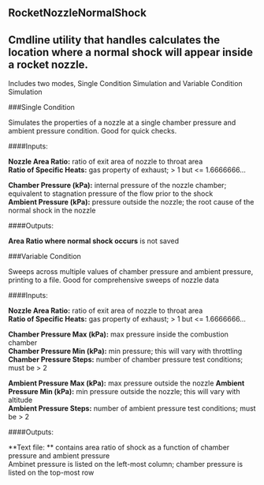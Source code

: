 RocketNozzleNormalShock
-------------------------

Cmdline utility that handles calculates the location where a normal shock will appear inside a rocket nozzle.
-------------------------

Includes two modes, Single Condition Simulation and Variable Condition Simulation

###Single Condition

Simulates the properties of a nozzle at a single chamber pressure and ambient pressure condition.  Good for quick checks.

####Inputs:

**Nozzle Area Ratio:** ratio of exit area of nozzle to throat area  
**Ratio of Specific Heats:** gas property of exhaust; > 1 but <= 1.6666666...

**Chamber Pressure (kPa):** internal pressure of the nozzle chamber; equivalent to stagnation pressure of the flow prior to the shock  
**Ambient Pressure (kPa):** pressure outside the nozzle; the root cause of the normal shock in the nozzle

####Outputs:

**Area Ratio where normal shock occurs** is not saved

###Variable Condition

Sweeps across multiple values of chamber pressure and ambient pressure, printing to a file.  Good for comprehensive sweeps of nozzle data

####Inputs:

**Nozzle Area Ratio:** ratio of exit area of nozzle to throat area  
**Ratio of Specific Heats:** gas property of exhaust; > 1 but <= 1.6666666...

**Chamber Pressure Max (kPa):** max pressure inside the combustion chamber  
**Chamber Pressure Min (kPa):** min pressure; this will vary with throttling  
**Chamber Pressure Steps:** number of chamber pressure test conditions; must be > 2

**Ambient Pressure Max (kPa):** max pressure outside the nozzle
**Ambient Pressure Min (kPa):** min pressure outside the nozzle; this will vary with altitude  
**Ambient Pressure Steps:** number of ambient pressure test conditions; must be > 2

####Outputs:

**Text file: ** contains area ratio of shock as a function of chamber pressure and ambient pressure  
Ambinet pressure is listed on the left-most column; chamber pressure is listed on the top-most row
